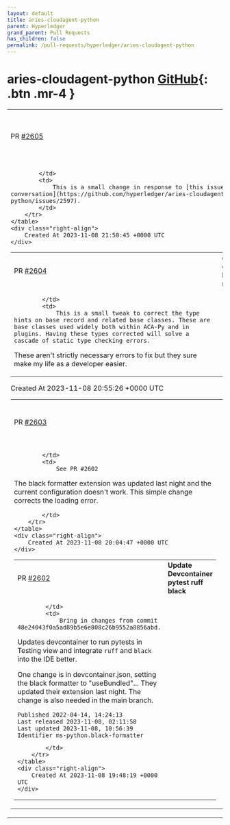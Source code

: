 ```yaml
---
layout: default
title: aries-cloudagent-python
parent: Hyperledger
grand_parent: Pull Requests
has_children: false
permalink: /pull-requests/hyperledger/aries-cloudagent-python
---
```


# aries-cloudagent-python <span class="fs-3 right-align">[GitHub](https://github.com/hyperledger/aries-cloudagent-python){: .btn .mr-4 }</span>


<div>
    <table>
        <tr>
            <td>
                PR <a href="https://github.com/hyperledger/aries-cloudagent-python/pull/2605" class=".btn">#2605</a>
            </td>
            <td>
                <b>
                    Default connection_id to None to account for Connectionless Proofs
                </b>
            </td>
        </tr>
        <tr>
            <td>
                
            </td>
            <td>
                This is a small change in response to [this issue and conversation](https://github.com/hyperledger/aries-cloudagent-python/issues/2597).
            </td>
        </tr>
    </table>
    <div class="right-align">
        Created At 2023-11-08 21:50:45 +0000 UTC
    </div>
</div>

<div>
    <table>
        <tr>
            <td>
                PR <a href="https://github.com/hyperledger/aries-cloudagent-python/pull/2604" class=".btn">#2604</a>
            </td>
            <td>
                <b>
                    chore: correct type hints on base record
                </b>
            </td>
        </tr>
        <tr>
            <td>
                
            </td>
            <td>
                This is a small tweak to correct the type hints on base record and related base classes. These are base classes used widely both within ACA-Py and in plugins. Having these types corrected will solve a cascade of static type checking errors.

These aren't strictly necessary errors to fix but they sure make my life as a developer easier.
            </td>
        </tr>
    </table>
    <div class="right-align">
        Created At 2023-11-08 20:55:26 +0000 UTC
    </div>
</div>

<div>
    <table>
        <tr>
            <td>
                PR <a href="https://github.com/hyperledger/aries-cloudagent-python/pull/2603" class=".btn">#2603</a>
            </td>
            <td>
                <b>
                    black formatter extension configuration update
                </b>
            </td>
        </tr>
        <tr>
            <td>
                
            </td>
            <td>
                See PR #2602

The black formatter extension was updated last night and the current configuration doesn't work. This simple change corrects the loading error.


            </td>
        </tr>
    </table>
    <div class="right-align">
        Created At 2023-11-08 20:04:47 +0000 UTC
    </div>
</div>

<div>
    <table>
        <tr>
            <td>
                PR <a href="https://github.com/hyperledger/aries-cloudagent-python/pull/2602" class=".btn">#2602</a>
            </td>
            <td>
                <b>
                    Update Devcontainer pytest ruff black
                </b>
            </td>
        </tr>
        <tr>
            <td>
                
            </td>
            <td>
                Bring in changes from commit 48e24043f0a5ad89b5e6e808c26b9552a8856abd.

Updates devcontainer to run pytests in Testing view and integrate `ruff` and `black` into the IDE better.

One change is in devcontainer.json, setting the black formatter to "useBundled"...  They updated their extension last night. The change is also needed in the main branch.

```
Published 2022-04-14, 14:24:13
Last released 2023-11-08, 02:11:58
Last updated 2023-11-08, 10:56:39
Identifier ms-python.black-formatter
```
            </td>
        </tr>
    </table>
    <div class="right-align">
        Created At 2023-11-08 19:48:19 +0000 UTC
    </div>
</div>

